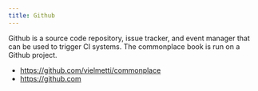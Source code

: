 ```yaml
---
title: Github
---
```

Github is a source code repository, issue tracker,
and event manager that can be used to trigger
CI systems. The commonplace book is run on a Github
project.

* https://github.com/vielmetti/commonplace
* https://github.com
